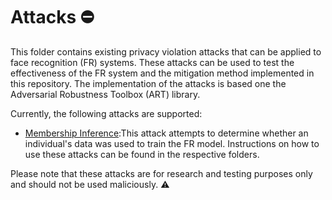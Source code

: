 # Attacks :no_entry:

This folder contains existing privacy violation attacks that can be applied to face recognition (FR) systems.
These attacks can be used to test the effectiveness of the FR system and the mitigation method implemented in
this repository.
The implementation of the attacks is based one the Adversarial Robustness Toolbox (ART) library.

Currently, the following attacks are supported:
- [Membership Inference](https://github.com/guyelov/Face-Recognition-Mitigation-Method/blob/38cd300509632d4f87279188deb305ceedf2a48b/Attacks/Membership_Inference/MembershipAttack.py):This attack attempts to determine whether an individual's data was used to train the FR model.
Instructions on how to use these attacks can be found in the respective folders.

Please note that these attacks are for research and testing purposes only and should not be used maliciously. :warning:
